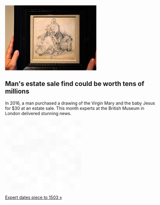 
![Man's estate sale find could be worth tens of millions](./20211225175906.png)
## Man's estate sale find could be worth tens of millions

In 2016, a man purchased a drawing of the Virgin Mary and the baby Jesus for $30 at an estate sale. This month experts at the British Museum in London delivered stunning news.

![pic](../square_bg.png)

[Expert dates piece to 1503 »](https://www.yahoo.com/finance/news/paid-30-drawing-could-renaissance-195634176.html)
